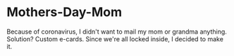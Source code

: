 # Mothers-Day-Mom
Because of coronavirus, I didn't want to mail my mom or grandma anything. Solution? Custom e-cards. Since we're all locked inside, I decided to make it.
